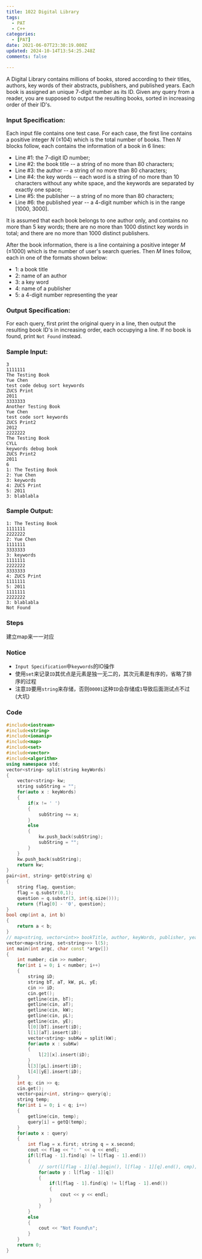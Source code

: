 ```yaml
---
title: 1022 Digital Library
tags:
  - PAT
  - C++
categories:
  - [PAT]
date: 2021-06-07T23:30:19.000Z
updated: 2024-10-14T13:54:25.248Z
comments: false

---
```

A Digital Library contains millions of books, stored according to their titles, authors, key words of their abstracts, publishers, and published years. Each book is assigned an unique 7-digit number as its ID. Given any query from a reader, you are supposed to output the resulting books, sorted in increasing order of their ID's.
<!--more-->
### Input Specification:

Each input file contains one test case. For each case, the first line contains a positive integer *N* (≤104) which is the total number of books. Then *N* blocks follow, each contains the information of a book in 6 lines:

- Line #1: the 7-digit ID number;
- Line #2: the book title -- a string of no more than 80 characters;
- Line #3: the author -- a string of no more than 80 characters;
- Line #4: the key words -- each word is a string of no more than 10 characters without any white space, and the keywords are separated by exactly one space;
- Line #5: the publisher -- a string of no more than 80 characters;
- Line #6: the published year -- a 4-digit number which is in the range [1000, 3000].

It is assumed that each book belongs to one author only, and contains no more than 5 key words; there are no more than 1000 distinct key words in total; and there are no more than 1000 distinct publishers.

After the book information, there is a line containing a positive integer *M* (≤1000) which is the number of user's search queries. Then *M* lines follow, each in one of the formats shown below:

- 1: a book title
- 2: name of an author
- 3: a key word
- 4: name of a publisher
- 5: a 4-digit number representing the year

### Output Specification:

For each query, first print the original query in a line, then output the resulting book ID's in increasing order, each occupying a line. If no book is found, print `Not Found` instead.

### Sample Input:

```in
3
1111111
The Testing Book
Yue Chen
test code debug sort keywords
ZUCS Print
2011
3333333
Another Testing Book
Yue Chen
test code sort keywords
ZUCS Print2
2012
2222222
The Testing Book
CYLL
keywords debug book
ZUCS Print2
2011
6
1: The Testing Book
2: Yue Chen
3: keywords
4: ZUCS Print
5: 2011
3: blablabla
```

### Sample Output:

```out
1: The Testing Book
1111111
2222222
2: Yue Chen
1111111
3333333
3: keywords
1111111
2222222
3333333
4: ZUCS Print
1111111
5: 2011
1111111
2222222
3: blablabla
Not Found
```

### Steps

建立map来一一对应

### Notice

+ `Input Specification`中`keywords`的IO操作
+ 使用`set`来记录`ID`其优点是元素是独一无二的，其次元素是有序的，省略了排序的过程
+ 注意`ID`要用`string`来存储，否则`00001`这种`ID`会存储成`1`导致后面测试点不过(大坑)

### Code

```c++
#include<iostream>
#include<string>
#include<iomanip>
#include<map>
#include<set>
#include<vector>
#include<algorithm>
using namespace std;
vector<string> split(string keyWords)
{
    vector<string> kw;
    string subString = "";
    for(auto x : keyWords)
    {
        if(x != ' ')
        {
            subString += x;
        }
        else
        {
            kw.push_back(subString);
            subString = "";
        }
    }
    kw.push_back(subString);
    return kw;
}
pair<int, string> getQ(string q)
{
    string flag, question;
    flag = q.substr(0,1);
    question = q.substr(3, int(q.size()));
    return {flag[0] - '0', question};
}
bool cmp(int a, int b)
{
    return a < b;
}
// map<string, vector<int>> bookTitle, author, keyWords, publisher, year;
vector<map<string, set<string>>> l(5);
int main(int argc, char const *argv[])
{
    int number; cin >> number;
    for(int i = 0; i < number; i++)
    {
        string iD;
        string bT, aT, kW, pL, yE;
        cin >> iD;
        cin.get();
        getline(cin, bT);
        getline(cin, aT);
        getline(cin, kW);
        getline(cin, pL);
        getline(cin, yE);
        l[0][bT].insert(iD);
        l[1][aT].insert(iD);
        vector<string> subKw = split(kW);
        for(auto x : subKw)
        {
            l[2][x].insert(iD);
        }
        l[3][pL].insert(iD);
        l[4][yE].insert(iD);
    }
    int q; cin >> q;
    cin.get();
    vector<pair<int, string>> query(q);
    string temp;
    for(int i = 0; i < q; i++)
    {
        getline(cin, temp);
        query[i] = getQ(temp);
    }
    for(auto x : query)
    {
        int flag = x.first; string q = x.second;
        cout << flag << ": " << q << endl;
        if(l[flag - 1].find(q) != l[flag - 1].end())
        {
            // sort(l[flag - 1][q].begin(), l[flag - 1][q].end(), cmp);
            for(auto y : l[flag - 1][q])
            {
                if(l[flag - 1].find(q) != l[flag - 1].end())
                {
                    cout << y << endl;
                }  
            }
        }
        else
        {
            cout << "Not Found\n";
        }  
    }
    return 0;
}
```